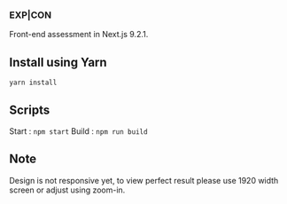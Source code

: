 ### EXP|CON

Front-end assessment in Next.js 9.2.1.



## Install using Yarn

`yarn install`


## Scripts

Start : `npm start`
Build : `npm run build`


## Note

Design is not responsive yet, to view perfect result please use 1920 width screen or adjust using zoom-in.
